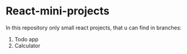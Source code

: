 # React-mini-projects

In this repository only small react projects, that u can find in branches:
1) Todo app
2) Calculator
